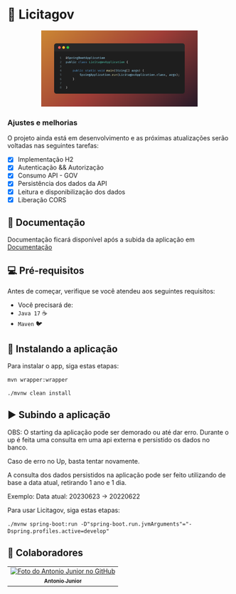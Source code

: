 # 📰 Licitagov
 
<div style="margin: auto; width:70%">
    <img style="max-width: 100%" src="cover-image.png" alt="exemplo imagem">
</div>

### Ajustes e melhorias

O projeto ainda está em desenvolvimento e as próximas atualizações serão voltadas nas seguintes tarefas:

- [X] Implementação H2
- [X] Autenticação && Autorização
- [X] Consumo API - GOV
- [X] Persistência dos dados da API
- [X] Leitura e disponibilização dos dados
- [X] Liberação CORS

## 📃 Documentação

Documentação ficará disponível após a subida da aplicação em <a href="http://localhost:8080/documentation"> Documentação </a>

## 💻 Pré-requisitos

Antes de começar, verifique se você atendeu aos seguintes requisitos:
* Você precisará de:  
*  `Java 17` ☕ 
*  `Maven`   🐦

## 🚀 Instalando a aplicação

Para instalar o app, siga estas etapas:


```
mvn wrapper:wrapper
```

```
./mvnw clean install
```

## ▶️ Subindo a aplicação

OBS: O starting da aplicação pode ser demorado ou até dar erro. Durante o up é feita uma consulta em uma api externa e persistido os dados no banco. 

Caso de erro no Up, basta tentar novamente. 

A consulta dos dados persistidos na aplicação pode ser feito utilizando de base a data atual, retirando 1 ano e 1 dia. 

Exemplo: Data atual: 20230623 -> 20220622



Para usar Licitagov, siga estas etapas:

```
./mvnw spring-boot:run -D"spring-boot.run.jvmArguments"="-Dspring.profiles.active=develop"
```


## 🤝 Colaboradores

<table>
  <tr>
    <td align="center">
      <a href="#">
        <img src="https://avatars.githubusercontent.com/u/62296308?s=400&u=d0d234f9342f71e91bdcf7b8cf6f4a257302546a&v=4" width="100px;" alt="Foto do Antonio Junior no GitHub"/><br>
        <sub>
          <b>Antonio Junior</b>
        </sub>
      </a>
    </td>
  </tr>
</table>
